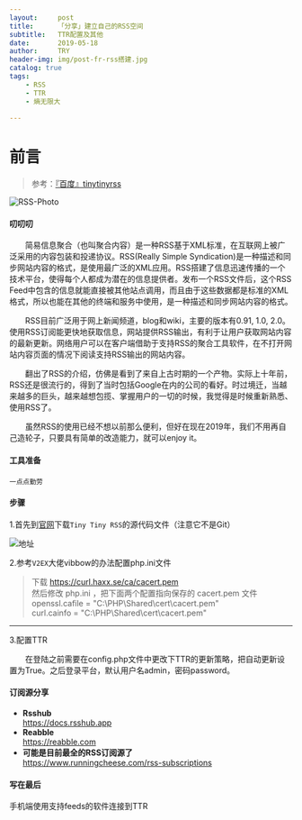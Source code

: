 ```yaml
---
layout:     post
title:      「分享」建立自己的RSS空间
subtitle:   TTR配置及其他
date:       2019-05-18
author:     TRY
header-img: img/post-fr-rss搭建.jpg
catalog: true
tags:
    - RSS
    - TTR
    - 熵无限大
    
---
```

# 前言

>参考：[『百度』tinytinyrss](https://www.baidu.com/s?wd=tinytinyrss&ie=utf-8)

![RSS-Photo](http://img2.imgtn.bdimg.com/it/u=3120983188,3853357412&fm=26&gp=0.jpg)

#### 叨叨叨

　　简易信息聚合（也叫聚合内容）是一种RSS基于XML标准，在互联网上被广泛采用的内容包装和投递协议。RSS(Really Simple Syndication)是一种描述和同步网站内容的格式，是使用最广泛的XML应用。RSS搭建了信息迅速传播的一个技术平台，使得每个人都成为潜在的信息提供者。发布一个RSS文件后，这个RSS Feed中包含的信息就能直接被其他站点调用，而且由于这些数据都是标准的XML格式，所以也能在其他的终端和服务中使用，是一种描述和同步网站内容的格式。 

　　RSS目前广泛用于网上新闻频道，blog和wiki，主要的版本有0.91, 1.0, 2.0。使用RSS订阅能更快地获取信息，网站提供RSS输出，有利于让用户获取网站内容的最新更新。网络用户可以在客户端借助于支持RSS的聚合工具软件，在不打开网站内容页面的情况下阅读支持RSS输出的网站内容。

　　翻出了RSS的介绍，仿佛是看到了来自上古时期的一个产物。实际上十年前，RSS还是很流行的，得到了当时包括Google在内的公司的看好。时过境迁，当越来越多的巨头，越来越想包揽、掌握用户的一切的时候，我觉得是时候重新熟悉、使用RSS了。

　　虽然RSS的使用已经不想以前那么便利，但好在现在2019年，我们不用再自己造轮子，只要具有简单的改造能力，就可以enjoy it。

#### 工具准备

	一点点勤劳

#### 步骤


1.首先到[官网](https://git.tt-rss.org/git/tt-rss/src/master)下载`Tiny Tiny RSS`的源代码文件（注意它不是Git）

![地址](https://firerock2019.github.io/img/关于建立私人RSS/git.png "123")

2.参考`V2EX`大佬vibbow的办法配置php.ini文件

>下载 https://curl.haxx.se/ca/cacert.pem  
然后修改 php.ini ，把下面两个配置指向保存的 cacert.pem 文件  
openssl.cafile = "C:\PHP\Shared\cert\cacert.pem"  
curl.cainfo = "C:\PHP\Shared\cert\cacert.pem"  

---

3.配置TTR

　　在登陆之前需要在config.php文件中更改下TTR的更新策略，把自动更新设置为True。之后登录平台，默认用户名admin，密码password。

 

#### 订阅源分享


- **Rsshub**  
https://docs.rsshub.app
- **Reabble**  
https://reabble.com
- **可能是目前最全的RSS订阅源了**  
https://www.runningcheese.com/rss-subscriptions




#### 写在最后


手机端使用支持feeds的软件连接到TTR